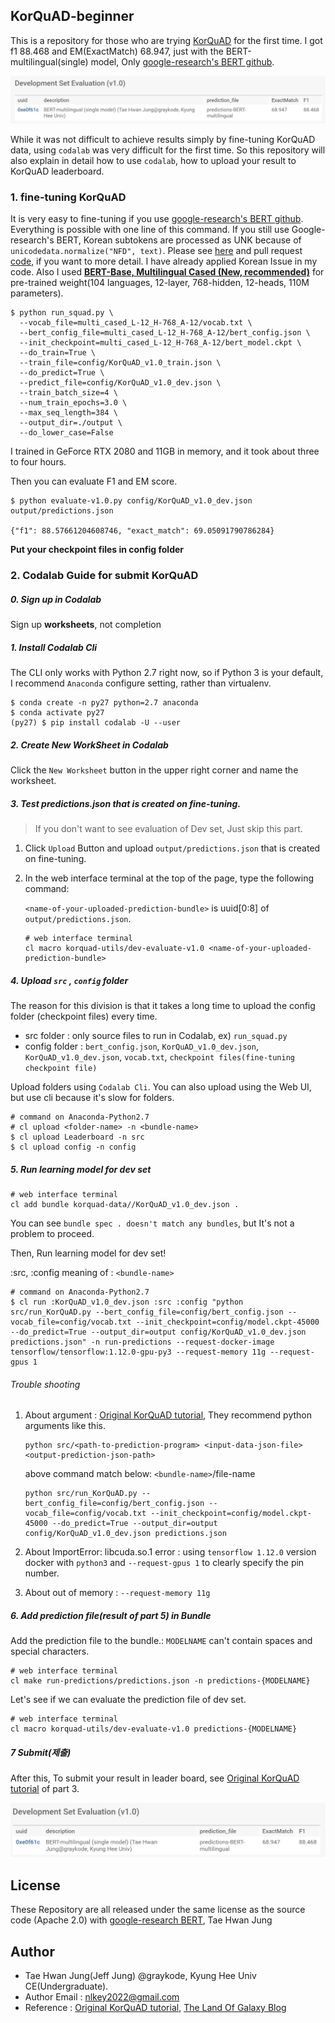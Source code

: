 ## KorQuAD-beginner

This is a repository for those who are trying [KorQuAD](https://korquad.github.io/) for the first time. I got f1 88.468 and EM(ExactMatch) 68.947, just with the BERT-multilingual(single) model, Only [google-research's BERT github](https://github.com/google-research/bert).

![](leaderboard.jpg)

While it was not difficult to achieve results simply by fine-tuning KorQuAD data, using `codalab` was very difficult for the first time. So this repository will also explain in detail how to use `codalab`, how to upload your result to KorQuAD leaderboard.



### 1. fine-tuning KorQuAD

 It is very easy to fine-tuning if you use [google-research's BERT github](https://github.com/google-research/bert). Everything is possible with one line of this command. If you still use Google-research's BERT, Korean subtokens are processed as UNK because of `unicodedata.normalize("NFD", text)`. Please see [here](https://github.com/google-research/bert/pull/228) and pull request [code](https://github.com/google-research/bert/pull/228/commits/c26341272de7c0d22cd65ea58d884323f64b7a92), if you want to more detail. I have already applied Korean Issue in my code. Also I used [**BERT-Base, Multilingual Cased (New, recommended)**](https://storage.googleapis.com/bert_models/2018_11_23/multi_cased_L-12_H-768_A-12.zip) for pre-trained weight(104 languages, 12-layer, 768-hidden, 12-heads, 110M parameters).

```shell
$ python run_squad.py \
  --vocab_file=multi_cased_L-12_H-768_A-12/vocab.txt \
  --bert_config_file=multi_cased_L-12_H-768_A-12/bert_config.json \
  --init_checkpoint=multi_cased_L-12_H-768_A-12/bert_model.ckpt \
  --do_train=True \
  --train_file=config/KorQuAD_v1.0_train.json \
  --do_predict=True \
  --predict_file=config/KorQuAD_v1.0_dev.json \
  --train_batch_size=4 \
  --num_train_epochs=3.0 \
  --max_seq_length=384 \
  --output_dir=./output \
  --do_lower_case=False
```

I trained in GeForce RTX 2080 and 11GB in memory, and it took about three to four hours.

Then you can evaluate F1 and EM score.

```shell
$ python evaluate-v1.0.py config/KorQuAD_v1.0_dev.json output/predictions.json

{"f1": 88.57661204608746, "exact_match": 69.05091790786284}
```

**Put your checkpoint files in config folder**



### 2. Codalab Guide for submit KorQuAD

##### 0. Sign up in Codalab

Sign up **worksheets**, not completion



##### 1. Install Codalab Cli

The CLI only works with Python 2.7 right now, so if Python 3 is your default, I recommend `Anaconda` configure setting, rather than virtualenv. 

```shell
$ conda create -n py27 python=2.7 anaconda
$ conda activate py27
(py27) $ pip install codalab -U --user
```



##### 2. Create New WorkSheet in Codalab

Click the `New Worksheet` button in the upper right corner and name the worksheet.



##### 3. Test predictions.json that is created on fine-tuning.

> If you don't want to see evaluation of Dev set, Just skip this part.

1. Click `Upload` Button and upload `output/predictions.json` that is created on fine-tuning.

2. In the web interface terminal at the top of the page, type the following command:

   `<name-of-your-uploaded-prediction-bundle>` is uuid[0:8] of `output/predictions.json`.

   ```shell
   # web interface terminal
   cl macro korquad-utils/dev-evaluate-v1.0 <name-of-your-uploaded-prediction-bundle>
   ```

   

##### 4. Upload `src` , `config` folder

The reason for this division is that it takes a long time to upload the config folder (checkpoint files) every time.

- src folder : only source files to run in Codalab, ex) `run_squad.py`
- config folder : `bert_config.json`, `KorQuAD_v1.0_dev.json`,  `KorQuAD_v1.0_dev.json`, `vocab.txt`, `checkpoint files(fine-tuning checkpoint file)`

Upload folders using `Codalab Cli`. You can also upload using the Web UI, but use cli because it's slow for folders.

```shell
# command on Anaconda-Python2.7
# cl upload <folder-name> -n <bundle-name>
$ cl upload Leaderboard -n src
$ cl upload config -n config
```



##### 5. Run learning model for dev set

```shell
# web interface terminal
cl add bundle korquad-data//KorQuAD_v1.0_dev.json .
```

You can see `bundle spec . doesn't match any bundles`, but It's not a problem to proceed.

Then, Run learning model for dev set!

:src, :config meaning of : `<bundle-name>`

```shell
# command on Anaconda-Python2.7
$ cl run :KorQuAD_v1.0_dev.json :src :config "python src/run_KorQuAD.py --bert_config_file=config/bert_config.json --vocab_file=config/vocab.txt --init_checkpoint=config/model.ckpt-45000 --do_predict=True --output_dir=output config/KorQuAD_v1.0_dev.json predictions.json" -n run-predictions --request-docker-image tensorflow/tensorflow:1.12.0-gpu-py3 --request-memory 11g --request-gpus 1
```

###### Trouble shooting

1. About argument : [Original KorQuAD tutorial](https://worksheets.codalab.org/worksheets/0x7b06f2ebd0584748a3a281018e7d19b0/), They recommend python arguments like this.

   ```
   python src/<path-to-prediction-program> <input-data-json-file> <output-prediction-json-path>
   ```

   above command match below: `<bundle-name>`/file-name

   ```
   python src/run_KorQuAD.py --bert_config_file=config/bert_config.json --vocab_file=config/vocab.txt --init_checkpoint=config/model.ckpt-45000 --do_predict=True --output_dir=output config/KorQuAD_v1.0_dev.json predictions.json
   ```

2. About ImportError: libcuda.so.1 error : using `tensorflow 1.12.0` version docker with `python3` and `--request-gpus 1` to clearly specify the pin number.

3. About out of memory : `--request-memory 11g`



##### 6. Add prediction file(result of part 5) in Bundle

Add the prediction file to the bundle.: `MODELNAME` can't contain spaces and special characters.

```shell
# web interface terminal
cl make run-predictions/predictions.json -n predictions-{MODELNAME}
```

Let's see if we can evaluate the prediction file of dev set.

```shell
# web interface terminal
cl macro korquad-utils/dev-evaluate-v1.0 predictions-{MODELNAME}
```



##### 7 Submit(제출)

After this,  To submit your result in leader board, see [Original KorQuAD tutorial](https://worksheets.codalab.org/worksheets/0x7b06f2ebd0584748a3a281018e7d19b0/) of part 3.

![](result.jpg)



## License

These Repository are all released under the same license as the source code (Apache 2.0) with [google-research BERT](https://github.com/google-research/bert), Tae Hwan Jung



## Author

- Tae Hwan Jung(Jeff Jung) @graykode, Kyung Hee Univ CE(Undergraduate).
- Author Email : [nlkey2022@gmail.com](mailto:nlkey2022@gmail.com)
- Reference : [Original KorQuAD tutorial](https://worksheets.codalab.org/worksheets/0x7b06f2ebd0584748a3a281018e7d19b0/), [The Land Of Galaxy Blog](http://mlgalaxy.blogspot.com/2019/02/bert-multilingual-model-korquad-part-2.html#comment-form)